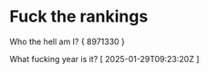 # Fuck the rankings

Who the hell am I?
{ 8971330 }

What fucking year is it?
[ 2025-01-29T09:23:20Z ]

